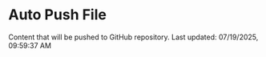 # Auto Push File

Content that will be pushed to GitHub repository.
Last updated: 07/19/2025, 09:59:37 AM